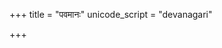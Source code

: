 +++
title = "पवमानः"
unicode_script = "devanagari"

+++
<div class="js_include" url="/vedAH/sAma/paravastu-saama/devaH/somaH/pavamAna/"  newLevelForH1="1" includeTitle="false"> </div>
